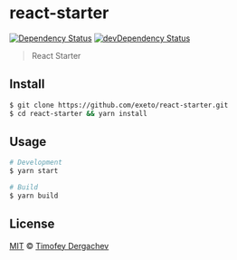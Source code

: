 # react-starter

[![Dependency Status][depstat-image]][depstat-url] [![devDependency Status][dev-depstat-image]][dev-depstat-url]

> React Starter

## Install

```sh
$ git clone https://github.com/exeto/react-starter.git
$ cd react-starter && yarn install
```

## Usage

```bash
# Development
$ yarn start

# Build
$ yarn build
```

## License

[MIT](LICENSE.md) © [Timofey Dergachev](https://exeto.me)

[depstat-url]: https://david-dm.org/exeto/react-starter
[depstat-image]: https://img.shields.io/david/exeto/react-starter.svg?style=flat-square
[dev-depstat-url]: https://david-dm.org/exeto/react-starter?type=dev
[dev-depstat-image]: https://img.shields.io/david/dev/exeto/react-starter.svg?style=flat-square
